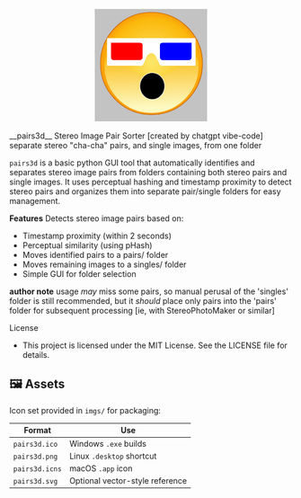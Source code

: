 <p align="center">
  <img src="imgs/logo3d_983940088pizapw1553754827_square_grey.png" width="200" alt="pairs3d logo">
</p>
  __pairs3d__
Stereo Image Pair Sorter
 [created by chatgpt vibe-code]
 separate stereo "cha-cha" pairs, and single images, from one folder
 
`pairs3d` is a basic python GUI tool that automatically identifies and separates stereo image pairs from folders containing both stereo pairs and single images. It uses perceptual hashing and timestamp proximity to detect stereo pairs and organizes them into separate pair/single folders for easy management.

 __Features__
Detects stereo image pairs based on:
- Timestamp proximity (within 2 seconds)
- Perceptual similarity (using pHash)
- Moves identified pairs to a pairs/ folder
- Moves remaining images to a singles/ folder
- Simple GUI for folder selection

__author note__
 usage *may* miss some pairs, so manual perusal of the 'singles' folder is still recommended, but it *should* place only pairs into the 'pairs' folder for subsequent processing [ie, with StereoPhotoMaker or similar]

License
- This project is licensed under the MIT License. See the LICENSE file for details.

## 🖼️ Assets

Icon set provided in `imgs/` for packaging:

| Format | Use |
|--------|-----|
| `pairs3d.ico` | Windows `.exe` builds |
| `pairs3d.png` | Linux `.desktop` shortcut |
| `pairs3d.icns` | macOS `.app` icon |
| `pairs3d.svg` | Optional vector-style reference |
